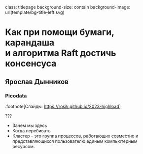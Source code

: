 class: titlepage
background-size: contain
background-image: url(template/bg-title-left.svg)

# Как при помощи бумаги, карандаша<br/> и алгоритма Raft достичь консенсуса
## Ярослав Дынников
### Picodata
.footnote[Слайды: https://rosik.github.io/2023-highload]

???

* Зачем мы здесь
* Когда перебивать
* Кластер - это группа процессов, работающих совместно и
  представляющихся пользователю единым компьютерным ресурсом.
